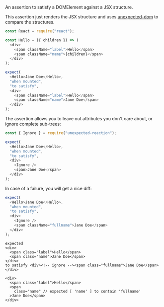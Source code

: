 An assertion to satisfy a DOMElement against a JSX structure.

This assertion just renders the JSX structure and uses
[unexpected-dom](https://unexpected.js.org/unexpected-dom/assertions/DOMNodeList/to-satisfy/)
to compare the structures.

```js
const React = require("react");

const Hello = ({ children }) => (
  <div>
    <span className="label">Hello</span>
    <span className="name">{children}</span>
  </div>
);
```

```js
expect(
  <Hello>Jane Doe</Hello>,
  "when mounted",
  "to satisfy",
  <div>
    <span className="label">Hello</span>
    <span className="name">Jane Doe</span>
  </div>
);
```

The assertion allows you to leave out attributes you don't care about, or ignore
complete sub-trees:

<!-- unexpected-markdown evaluate:false -->

```js
const { Ignore } = require("unexpected-reaction");
```

```js
expect(
  <Hello>Jane Doe</Hello>,
  "when mounted",
  "to satisfy",
  <div>
    <Ignore />
    <span>Jane Doe</span>
  </div>
);
```

In case of a failure, you will get a nice diff:

```js
expect(
  <Hello>Jane Doe</Hello>,
  "when mounted",
  "to satisfy",
  <div>
    <Ignore />
    <span className="fullname">Jane Doe</span>
  </div>
);
```

```output
expected
<div>
  <span class="label">Hello</span>
  <span class="name">Jane Doe</span>
</div>
to satisfy <div><!-- ignore --><span class="fullname">Jane Doe</span></div>

<div>
  <span class="label">Hello</span>
  <span
    class="name" // expected [ 'name' ] to contain 'fullname'
  >Jane Doe</span>
</div>
```
